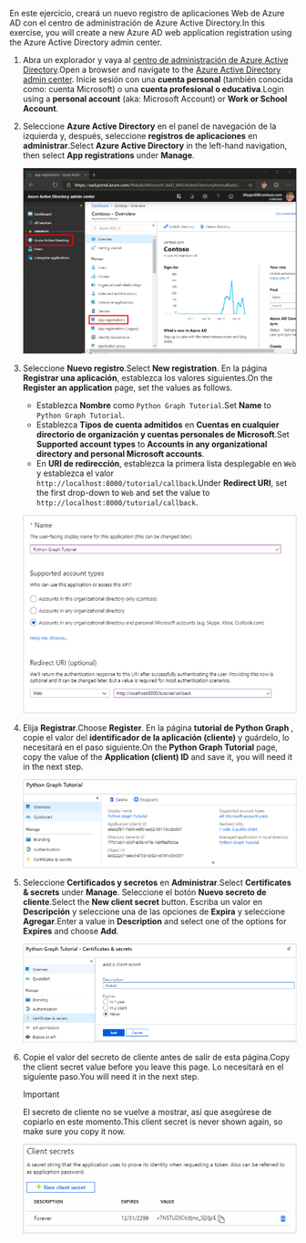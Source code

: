 <!-- markdownlint-disable MD002 MD041 -->

<span data-ttu-id="59411-101">En este ejercicio, creará un nuevo registro de aplicaciones Web de Azure AD con el centro de administración de Azure Active Directory.</span><span class="sxs-lookup"><span data-stu-id="59411-101">In this exercise, you will create a new Azure AD web application registration using the Azure Active Directory admin center.</span></span>

1. <span data-ttu-id="59411-102">Abra un explorador y vaya al [centro de administración de Azure Active Directory](https://aad.portal.azure.com).</span><span class="sxs-lookup"><span data-stu-id="59411-102">Open a browser and navigate to the [Azure Active Directory admin center](https://aad.portal.azure.com).</span></span> <span data-ttu-id="59411-103">Inicie sesión con una **cuenta personal** (también conocida como: cuenta Microsoft) o una **cuenta profesional o educativa**.</span><span class="sxs-lookup"><span data-stu-id="59411-103">Login using a **personal account** (aka: Microsoft Account) or **Work or School Account**.</span></span>

1. <span data-ttu-id="59411-104">Seleccione **Azure Active Directory** en el panel de navegación de la izquierda y, después, seleccione **registros de aplicaciones** en **administrar**.</span><span class="sxs-lookup"><span data-stu-id="59411-104">Select **Azure Active Directory** in the left-hand navigation, then select **App registrations** under **Manage**.</span></span>

    ![<span data-ttu-id="59411-105">Una captura de pantalla de los registros de la aplicación</span><span class="sxs-lookup"><span data-stu-id="59411-105">A screenshot of the App registrations</span></span> ](./images/aad-portal-app-registrations.png)

1. <span data-ttu-id="59411-106">Seleccione **Nuevo registro**.</span><span class="sxs-lookup"><span data-stu-id="59411-106">Select **New registration**.</span></span> <span data-ttu-id="59411-107">En la página **Registrar una aplicación**, establezca los valores siguientes.</span><span class="sxs-lookup"><span data-stu-id="59411-107">On the **Register an application** page, set the values as follows.</span></span>

    - <span data-ttu-id="59411-108">Establezca **Nombre** como `Python Graph Tutorial`.</span><span class="sxs-lookup"><span data-stu-id="59411-108">Set **Name** to `Python Graph Tutorial`.</span></span>
    - <span data-ttu-id="59411-109">Establezca **Tipos de cuenta admitidos** en **Cuentas en cualquier directorio de organización y cuentas personales de Microsoft**.</span><span class="sxs-lookup"><span data-stu-id="59411-109">Set **Supported account types** to **Accounts in any organizational directory and personal Microsoft accounts**.</span></span>
    - <span data-ttu-id="59411-110">En **URI de redirección**, establezca la primera lista desplegable en `Web` y establezca el valor `http://localhost:8000/tutorial/callback`.</span><span class="sxs-lookup"><span data-stu-id="59411-110">Under **Redirect URI**, set the first drop-down to `Web` and set the value to `http://localhost:8000/tutorial/callback`.</span></span>

    ![Captura de pantalla de la página registrar una aplicación](./images/aad-register-an-app.png)

1. <span data-ttu-id="59411-112">Elija **Registrar**.</span><span class="sxs-lookup"><span data-stu-id="59411-112">Choose **Register**.</span></span> <span data-ttu-id="59411-113">En la página **tutorial de Python Graph** , copie el valor del **identificador de la aplicación (cliente)** y guárdelo, lo necesitará en el paso siguiente.</span><span class="sxs-lookup"><span data-stu-id="59411-113">On the **Python Graph Tutorial** page, copy the value of the **Application (client) ID** and save it, you will need it in the next step.</span></span>

    ![Captura de pantalla del identificador de la aplicación del nuevo registro de la aplicación](./images/aad-application-id.png)

1. <span data-ttu-id="59411-115">Seleccione **Certificados y secretos** en **Administrar**.</span><span class="sxs-lookup"><span data-stu-id="59411-115">Select **Certificates & secrets** under **Manage**.</span></span> <span data-ttu-id="59411-116">Seleccione el botón **Nuevo secreto de cliente**.</span><span class="sxs-lookup"><span data-stu-id="59411-116">Select the **New client secret** button.</span></span> <span data-ttu-id="59411-117">Escriba un valor en **Descripción** y seleccione una de las opciones de **Expira** y seleccione **Agregar**.</span><span class="sxs-lookup"><span data-stu-id="59411-117">Enter a value in **Description** and select one of the options for **Expires** and choose **Add**.</span></span>

    ![Captura de pantalla del cuadro de diálogo Agregar un secreto de cliente](./images/aad-new-client-secret.png)

1. <span data-ttu-id="59411-119">Copie el valor del secreto de cliente antes de salir de esta página.</span><span class="sxs-lookup"><span data-stu-id="59411-119">Copy the client secret value before you leave this page.</span></span> <span data-ttu-id="59411-120">Lo necesitará en el siguiente paso.</span><span class="sxs-lookup"><span data-stu-id="59411-120">You will need it in the next step.</span></span>

    > [!IMPORTANT]
    > <span data-ttu-id="59411-121">El secreto de cliente no se vuelve a mostrar, así que asegúrese de copiarlo en este momento.</span><span class="sxs-lookup"><span data-stu-id="59411-121">This client secret is never shown again, so make sure you copy it now.</span></span>

    ![Captura de pantalla del secreto de cliente recién agregado](./images/aad-copy-client-secret.png)
